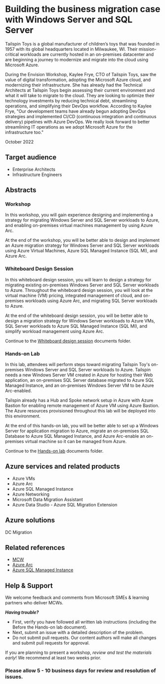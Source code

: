 # Building the business migration case with Windows Server and SQL Server

Tailspin Toys is a global manufacturer of children’s toys that was founded in 1957 with its global headquarters located in Milwaukee, WI. Their mission-critical workloads are currently hosted in an on-premises datacenter and are beginning a journey to modernize and migrate into the cloud using Microsoft Azure.

During the Envision Workshop, Kaylee Frye, CTO of Tailspin Toys, saw the value of digital transformation, adopting the Microsoft Azure cloud, and modernizing their infrastructure. She has already had the Technical Architects at Tailspin Toys begin assessing their current environment and what it will take to migrate to the cloud. They are looking to optimize their technology investments by reducing technical debt, streamlining operations, and simplifying their DevOps workflow. According to Kaylee Frye, "Our development teams have already begun adopting DevOps strategies and implemented CI/CD (continuous integration and continuous delivery) pipelines with Azure DevOps. We really look forward to better streamlining IT operations as we adopt Microsoft Azure for the infrastructure too."

October 2022

## Target audience

- Enterprise Architects
- Infrastructure Engineers

## Abstracts

### Workshop

In this workshop, you will gain experience designing and implementing a strategy for migrating Windows Server and SQL Server workloads to Azure, and enabling on-premises virtual machines management by using Azure Arc.

At the end of the workshop, you will be better able to design and implement an Azure migration strategy for Windows Server and SQL Server workloads using Azure Virtual Machines, Azure SQL Managed Instance (SQL MI), and Azure Arc.

### Whiteboard Design Session

In this whiteboard design session, you will learn to design a strategy for migrating existing on-premises Windows Server and SQL Server workloads to Azure. Throughout the whiteboard design session, you will look at the virtual machine (VM) pricing, integrated management of cloud, and on-premises workloads using Azure Arc, and migrating SQL Server workloads to Azure.

At the end of the whiteboard design session, you will be better able to design a migration strategy for Windows Server workloads to Azure VMs, SQL Server workloads to Azure SQL Managed Instance (SQL MI), and simplify workload management using Azure Arc.

Continue to the [Whiteboard design session](Whiteboard%20design%20session) documents folder.

### Hands-on Lab

In this lab, attendees will perform steps toward migrating Tailspin Toy's on-premises Windows Server and SQL Server workloads to Azure. Tailspin needs a new Windows Server VM created in Azure for hosting their Web application, an on-premises SQL Server database migrated to Azure SQL Managed Instance, and an on-premises Windows Server VM to be Azure Arc-enabled.

Tailspin already has a Hub and Spoke network setup in Azure with Azure Bastion for enabling remote management of Azure VM using Azure Bastion. The Azure resources provisioned throughout this lab will be deployed into this environment.

At the end of this hands-on lab, you will be better able to set up a Windows Server for application migration to Azure, migrate an on-premises SQL Database to Azure SQL Managed Instance, and Azure Arc-enable an on-premises virtual machine so it can be managed from Azure.

Continue to the [Hands-on lab](Hands-on%20lab) documents folder.

## Azure services and related products

- Azure VMs
- Azure Arc
- Azure SQL Managed Instance
- Azure Networking
- Microsoft Data Migration Assistant
- Azure Data Studio - Azure SQL Migration Extension

## Azure solutions

DC Migration

## Related references
- [MCW](https://github.com/Microsoft/MCW)
- [Azure Arc](https://docs.microsoft.com/azure/azure-arc/overview)
- [Azure SQL Managed Instance](https://docs.microsoft.com/en-us/azure/azure-sql/managed-instance/sql-managed-instance-paas-overview)

## Help & Support

We welcome feedback and comments from Microsoft SMEs & learning partners who deliver MCWs.  

***Having trouble?***
- First, verify you have followed all written lab instructions (including the Before the Hands-on lab document).
- Next, submit an issue with a detailed description of the problem.
- Do not submit pull requests. Our content authors will make all changes and submit pull requests for approval.

If you are planning to present a workshop, *review and test the materials early*! We recommend at least two weeks prior.

### Please allow 5 - 10 business days for review and resolution of issues.
